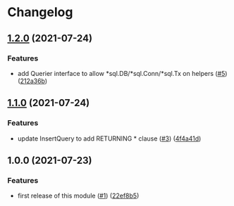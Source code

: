 # Changelog

## [1.2.0](https://www.github.com/allisson/sqlutil/compare/v1.1.0...v1.2.0) (2021-07-24)


### Features

* add Querier interface to allow *sql.DB/*sql.Conn/*sql.Tx on helpers ([#5](https://www.github.com/allisson/sqlutil/issues/5)) ([212a36b](https://www.github.com/allisson/sqlutil/commit/212a36bba343736b6e32350909076c1cb1a2230d))

## [1.1.0](https://www.github.com/allisson/sqlutil/compare/v1.0.0...v1.1.0) (2021-07-24)


### Features

* update InsertQuery to add RETURNING * clause ([#3](https://www.github.com/allisson/sqlutil/issues/3)) ([4f4a41d](https://www.github.com/allisson/sqlutil/commit/4f4a41d22ffe618617881a8627fc6b5fe821099e))

## 1.0.0 (2021-07-23)


### Features

* first release of this module ([#1](https://www.github.com/allisson/sqlutil/issues/1)) ([22ef8b5](https://www.github.com/allisson/sqlutil/commit/22ef8b55eb7bf42a096e697c6c573d888edf5bc0))

